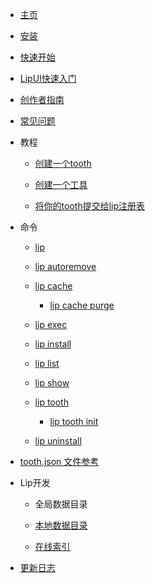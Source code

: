 - [主页](README.md)

- [安装](installation.md)

- [快速开始](getting_started.md)

- [LipUI快速入门](lipui_quickstart.md)

- [创作者指南](creator_s_guide.md)

- [常见问题](faq.md)

- 教程

  - [创建一个tooth](tutorials/create_a_lip_tooth.md)

  - [创建一个工具](tutorials/create_a_tool.md)
  
  - [将你的tooth提交给lip注册表](tutorials/submit_your_tooth_to_lip_registry.md)

- 命令

  - [lip](commands/lip.md)

  - [lip autoremove](commands/lip_autoremove.md)

  - [lip cache](commands/lip_cache.md)

    - [lip cache purge](commands/lip_cache_purge.md)  
    
  - [lip exec](commands/lip_exec.md)

  - [lip install](commands/lip_install.md)

  - [lip list](commands/lip_list.md)

  - [lip show](commands/lip_show.md)

  - [lip tooth](commands/lip_tooth.md)

    - [lip tooth init](commands/lip_tooth_init.md)

  - [lip uninstall](commands/lip_uninstall.md)

- [tooth.json 文件参考](tooth_json_file_reference.md)

- Lip开发

  - 全局数据目录

  - [本地数据目录](maintenance/local_data_directory.md)
  
  - [在线索引](maintenance/registry.md)

- [更新日志](https://github.com/LiteLDev/Lip/blob/main/CHANGELOG.md)
